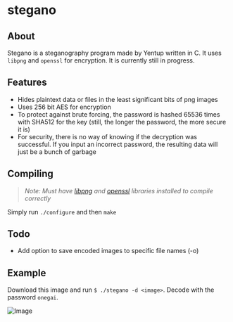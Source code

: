 # stegano

## About

Stegano is a steganography program made by Yentup written in C. It uses `libpng` and `openssl` for encryption. It is currently still in progress.

## Features

* Hides plaintext data or files in the least significant bits of png images
* Uses 256 bit AES for encryption
 * To protect against brute forcing, the password is hashed 65536 times with SHA512 for the key (still, the longer the password, the more secure it is)
 * For security, there is no way of knowing if the decryption was successful. If you input an incorrect password, the resulting data will just be a bunch of garbage

## Compiling
> _Note: Must have [libpng](http://libpng.org/pub/png/libpng.html) and [openssl](https://www.openssl.org/) libraries installed to compile correctly_

Simply run `./configure` and then `make` 

## Todo

* Add option to save encoded images to specific file names (-o)

## Example

Download this image and run `$ ./stegano -d <image>`. Decode with the password `onegai`.

![Image](http://i.imgur.com/SFUSLoz.png)

